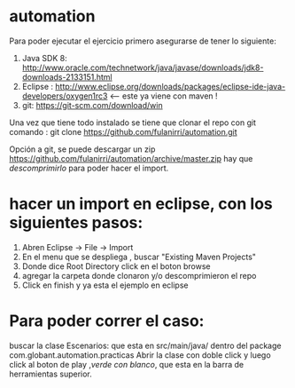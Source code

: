 # automation
Para poder ejecutar el ejercicio primero asegurarse de tener lo siguiente:

1. Java SDK 8: http://www.oracle.com/technetwork/java/javase/downloads/jdk8-downloads-2133151.html
2. Eclipse : http://www.eclipse.org/downloads/packages/eclipse-ide-java-developers/oxygen1rc3 <-- este ya viene con maven !
3. git: https://git-scm.com/download/win

Una vez que tiene todo instalado se tiene que clonar el repo con git 
comando : git clone https://github.com/fulanirri/automation.git

Opción a git, se puede descargar un zip https://github.com/fulanirri/automation/archive/master.zip
hay que *descomprimirlo* para poder hacer el import.

# hacer un import en eclipse, con los siguientes pasos:
1. Abren Eclipse -> File -> Import
2. En el menu que se despliega , buscar "Existing Maven Projects"
3. Donde dice Root Directory click en el boton browse
4. agregar la carpeta donde clonaron y/o descomprimieron el repo
5. Click en finish y ya esta el ejemplo en eclipse

# Para poder correr el caso:
buscar la clase Escenarios: que esta en src/main/java/ dentro del package com.globant.automation.practicas
Abrir la clase con doble click y luego click al boton  de play ,*verde con blanco*, que esta en la barra de herramientas superior.

